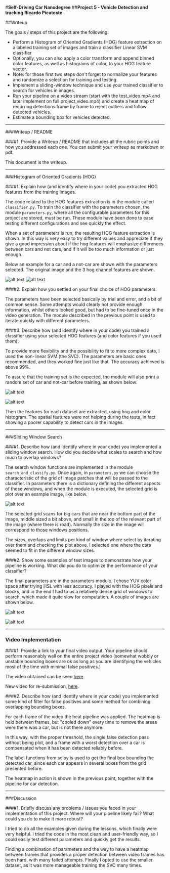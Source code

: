 #**Self-Driving Car Nanodegree** 
##**Project 5 - Vehicle Detection and tracking** 
**Ricardo Picatoste**

##Writeup 

The goals / steps of this project are the following:

* Perform a Histogram of Oriented Gradients (HOG) feature extraction on a labeled training set of images and train a classifier Linear SVM classifier
* Optionally, you can also apply a color transform and append binned color features, as well as histograms of color, to your HOG feature vector. 
* Note: for those first two steps don't forget to normalize your features and randomize a selection for training and testing.
* Implement a sliding-window technique and use your trained classifier to search for vehicles in images.
* Run your pipeline on a video stream (start with the test\_video.mp4 and later implement on full project\_video.mp4) and create a heat map of recurring detections frame by frame to reject outliers and follow detected vehicles.
* Estimate a bounding box for vehicles detected.


---
###Writeup / README

####1. Provide a Writeup / README that includes all the rubric points and how you addressed each one.  You can submit your writeup as markdown or pdf.  

This document is the writeup.

---
###Histogram of Oriented Gradients (HOG)

####1. Explain how (and identify where in your code) you extracted HOG features from the training images.

The code related to the HOG features extraction is in the module called `classifier.py`. To train the classifier with the parameters chosen, the module `parameters.py`, where all the configurable parameters for this project are stored, must be run. These module have been done to ease testing different configurations and see quickly the effect. 

When a set of parameters is run, the resulting HOG feature extraction is shown. In this way is very easy to try different values and appreciate if they give a good impression about if the hog features will emphasize differences between cars and not cars, and if it will be too much information or just enough.

Below an example for a car and a not-car are shown with the parameters selected. The original image and the 3 hog channel features are shown.

![alt text](./output_images/hog_example_car.png)
![alt text](./output_images/hog_example_notcar.png)


####2. Explain how you settled on your final choice of HOG parameters.

The parameters have been selected basically by trial and error, and a bit of common sense. Some attempts would clearly not provide enough information, whilst others looked good, but had to be fine-tuned once in the video generation. The module described in the previous point is used to iterate quickly with different parameters.


####3. Describe how (and identify where in your code) you trained a classifier using your selected HOG features (and color features if you used them).

To provide more flexibility and the possibility to fit to more complex data, I used the non-linear SVM (the SVC). The parameters are basic ones recommended, and they worked fine just like that. The accuracy achieved is above 99%.

To assure that the training set is the expected, the module will also print a random set of car and not-car before training, as shown below:

![alt text](./output_images/car_images.png)

![alt text](./output_images/not_car_images.png)

Then the features for each dataset are extracted, using hog and color histogram. The spatial features were not helping during the tests, in fact showing a poorer capability to detect cars in the images.

---
###Sliding Window Search

####1. Describe how (and identify where in your code) you implemented a sliding window search.  How did you decide what scales to search and how much to overlap windows?

The search window functions are implemented in the module `search_and_classify.py`. Once again, in `parameters.py` we can choose the characteristic of the grid of image patches that will be passed to the classifier. In parameters there is a dictionary defining the different aspects of these windows, and when the module is executed, the selected grid is plot over an example image, like below.

![alt text](./output_images/grid.png)

The selected grid scans for big cars that are near the bottom part of the image, middle sized a bit above, and small in the top of the relevant part of the image (where there is road). Normally the size in the image will correspond to those windows positions.

The sizes, overlaps and limits per kind of window where select by iterating over them and checking the plot above. I selected one where the cars seemed to fit in the different window sizes. 


####2. Show some examples of test images to demonstrate how your pipeline is working.  What did you do to optimize the performance of your classifier?

The final parameters are in the parameters module. I chose YUV color space after trying HSL with less accuracy. I played with the HOG pixels and blocks, and in the end I had to us a relatively dense grid of windows to search, which made it quite slow for computation. A couple of images are shown below. 

![alt text](./output_images/pipeline_1.png)

![alt text](./output_images/pipeline_2.png)



---

### Video Implementation

####1. Provide a link to your final video output.  Your pipeline should perform reasonably well on the entire project video (somewhat wobbly or unstable bounding boxes are ok as long as you are identifying the vehicles most of the time with minimal false positives.)

The video obtained can be seen [here](https://youtu.be/3GyVa2nEB9I).

New video for re-submission, [here]().

####2. Describe how (and identify where in your code) you implemented some kind of filter for false positives and some method for combining overlapping bounding boxes.

For each frame of the video the heat pipeline was applied. The heatmap is held between frames, but "cooled down" every time to remove the areas were there was a car, but is not there anymore. 

In this way, with the proper threshold, the single false detection pass without being plot, and a frame with a worst detection over a car is compensated when it has been detected reliably before.

The label functions from scipy is used to get the final box bounding the detected car, since each car appears in several boxes from the grid presented before.

The heatmap in action is shown in the previous point, together with the pipeline for car detection.



---

###Discussion

####1. Briefly discuss any problems / issues you faced in your implementation of this project.  Where will your pipeline likely fail?  What could you do to make it more robust?

I tried to do all the examples given during the lessons, which finally were very helpful. I tried the code in the most clean and user-friendly way, so I could easily test different parameters and quickly get the results. 

Finding a combination of parameters and the way to have a heatmap between frames that provides a proper detection between video frames has been hard, with many failed attempts. Finally I opted to use the smaller dataset, as it was more manageable training the SVC many times. 

